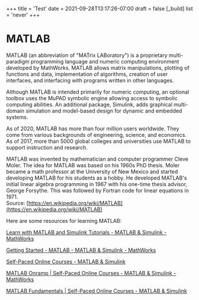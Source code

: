 +++
title = 'Test'
date = 2021-09-28T13:17:26-07:00
draft = false
[_build]
  list = 'never'
+++

MATLAB
======




MATLAB (an abbreviation of "MATrix LABoratory") is a proprietary multi-paradigm programming language and numeric computing environment developed by MathWorks. MATLAB allows matrix manipulations, plotting of functions and data, implementation of algorithms, creation of user interfaces, and interfacing with programs written in other languages.

Although MATLAB is intended primarily for numeric computing, an optional toolbox uses the MuPAD symbolic engine allowing access to symbolic computing abilities. An additional package, Simulink, adds graphical multi-domain simulation and model-based design for dynamic and embedded systems.

As of 2020, MATLAB has more than four million users worldwide. They come from various backgrounds of engineering, science, and economics. As of 2017, more than 5000 global colleges and universities use MATLAB to support instruction and research.

MATLAB was invented by mathematician and computer programmer Cleve Moler. The idea for MATLAB was based on his 1960s PhD thesis. Moler became a math professor at the University of New Mexico and started developing MATLAB for his students as a hobby. He developed MATLAB's initial linear algebra programming in 1967 with his one-time thesis advisor, George Forsythe. This was followed by Fortran code for linear equations in 1971.  
Source: [https://en.wikipedia.org/wiki/MATLAB](https://en.wikipedia.org/wiki/MATLAB)

Here are some resources for learning MATLAB:

[Learn with MATLAB and Simulink Tutorials - MATLAB & Simulink - MathWorks](https://www.mathworks.com/support/learn-with-matlab-tutorials.html)

[Getting Started - MATLAB - MATLAB & Simulink - MathWorks](https://www.mathworks.com/products/matlab/getting-started.html)

[Self-Paced Online Courses - MATLAB & Simulink](https://matlabacademy.mathworks.com/)

[MATLAB Onramp | Self-Paced Online Courses - MATLAB & Simulink - MathWorks](https://matlabacademy.mathworks.com/details/matlab-onramp/gettingstarted)

[MATLAB Fundamentals | Self-Paced Online Courses - MATLAB & Simulink](https://matlabacademy.mathworks.com/details/matlab-fundamentals/mlbe)
